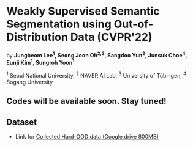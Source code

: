 # Weakly Supervised Semantic Segmentation using Out-of-Distribution Data (CVPR'22)

by **Jungbeom Lee<sup>1</sup>, Seong Joon Oh<sup>2,3</sup>, Sangdoo Yun<sup>2</sup>, Junsuk Choe<sup>4</sup>, Eunji Kim<sup>1</sup>, Sungroh Yoon<sup>1</sup>** 

<sup>1</sup> Seoul National University, <sup>2</sup> NAVER AI Lab, <sup>3</sup> University of Tübingen, <sup>4</sup> Sogang University


## Codes will be available soon. Stay tuned!

## Dataset
- Link for [Collected Hard-OOD data (Google drive 800MB)](https://drive.google.com/file/d/1Zrwqiy-dt9aymtEzCt9qqWROMDj3EUUX)
